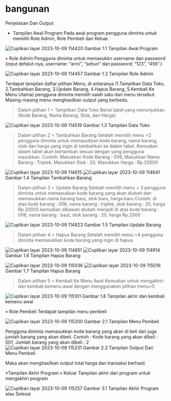 # bangunan
Penjelasan Dan Output

*	Tampilan Awal Program
Pada awal program pengguna diminta untuk memilih Role Admin, Role Pembeli dan Keluar.

![Cuplikan layar 2023-10-09 114420](https://github.com/nyomanarinit/bangunan/assets/145880551/876f40f1-6495-4a7c-8ac4-f269e268169c)
 Gambar 1.1 Tampilan Awal Program
 
•	Role Admin
Pengguna diminta untuk memasukkn username dan password (input defalut-nya, username: “arini”, “sehun” dan password: “123”, “456”.)

![Cuplikan layar 2023-10-09 114457](https://github.com/nyomanarinit/bangunan/assets/145880551/ed570710-1531-4a6f-b222-ed4ff9685433)
Gambar 1.2 Tampilan Role Admin

Terdapat tampilan daftar pilihan Menu, di antaranya (1.Tampilkan Data Toko, 2.Tambahkan Barang, 3.Update Barang, 4.Hapus Barang, 5.Kembali Ke Menu Utama) pengguna diminta memilih salah satu dari menu tersebut.
Masing-masing menu menghasilkan output yang berbeda.

>	Dalam pilihan 1 = Tampilkan Data Toko
Berisi tabel yang menunjukkan (Kode Barang, Nama Barang, Stok, dan Harga)

![Cuplikan layar 2023-10-09 114519](https://github.com/nyomanarinit/bangunan/assets/145880551/dfcecc96-ded6-4e1e-8fd8-cbfc0c77f86c)
Gambar 1.3 Tampilan Data Toko


>	Dalam pilihan 2 = Tambahkan Barang
Setelah memilih menu =2 pengguna diminta untuk memasukkan kode barang, nama barang, stok dan harga yang ingin di tambahkan ke dalam tabel. Kemudian dalam tabel akan bertambah sesuai dengan yang pengguna masukkan. 
Contoh: Masukkan Kode Barang : 006, Masukkan Nama Barang : Triplek, Masukkan Stok : 20, Masukkan Harga : Rp.20000

![Cuplikan layar 2023-10-09 114615](https://github.com/nyomanarinit/bangunan/assets/145880551/7cc90b08-f6d6-4075-807b-a1120bd4baa4)
![Cuplikan layar 2023-10-09 114641](https://github.com/nyomanarinit/bangunan/assets/145880551/e0f0efda-47b6-4993-8280-edaebe248033)
Gambar 1.4 Tampilan Tambahkan Barang

>	Dalam pilihan 3 = Update Barang
Setelah memilih menu = 3 pengguna diminta untuk memasukkan kode barang yang akan diubah dan memasukkan nama barang baru, stok baru, harga baru
Contoh: di atas kode barang : 006, nama barang : triplek, stok barang : 20, harga Rp.20000 kemudian dibawah diubah menjadi di atas kode barang : 006, nama barang : baut, stok barang : 20, harga Rp.2000

![Cuplikan layar 2023-10-09 114823](https://github.com/nyomanarinit/bangunan/assets/145880551/18aa7933-4a56-401a-8727-257be16c4465)
Gambar 1.5 Tampilan Update Barang

>	Dalam pilihan 4 = Hapus Barang
Setelah memilih menu =4 pengguna diminta memasukkan kode barang yang ingin di hapus

![Cuplikan layar 2023-10-09 114851](https://github.com/nyomanarinit/bangunan/assets/145880551/7dfb8a44-440d-4693-8fce-aa51d8d6c412)
![Cuplikan layar 2023-10-09 114914](https://github.com/nyomanarinit/bangunan/assets/145880551/1f82a1af-3285-45e2-bc88-346c74e82f74)
Gambar 1.6 Tampilan Hapus Barang

![Cuplikan layar 2023-10-09 115036](https://github.com/nyomanarinit/bangunan/assets/145880551/cd15964d-27f8-47d4-84a8-11ed840d4a2b)
![Cuplikan layar 2023-10-09 115016](https://github.com/nyomanarinit/bangunan/assets/145880551/b6679e37-53e0-41e0-9e39-b9e7bb3a648b)
Gambar 1.7 Tampilan Hapus Barang

>	Dalam pilihan 5 = Kembali Ke Menu Awal
Kemudian untuk mengakhiri dan kembali kemenu awal dengan menggunakan pilihan menu=5

![Cuplikan layar 2023-10-09 115101](https://github.com/nyomanarinit/bangunan/assets/145880551/24295895-6b83-4a31-9c82-6de6bb2f02bc)
Gambar 1.8 Tampilan akhir dan kembali kemenu awal

•	Role Pembeli
Terdapat tampilan menu pembeli

![Cuplikan layar 2023-10-09 115200](https://github.com/nyomanarinit/bangunan/assets/145880551/b0966d75-5dc2-48e6-9255-1b50a04133a6)
Gambar 2.1 Tampilan Menu Pembeli

Pengguna diminta memasukkan kode barang yang akan di beli dan juga jumlah barang yang akan dibeli.
Contoh : Kode barang yang akan dibeli : 001, Jumlah barang yang akan dibeli : 2
![Cuplikan layar 2023-10-09 115231](https://github.com/nyomanarinit/bangunan/assets/145880551/c89f47e0-3f9b-4af3-ac87-8f9ce3a5495a)
Gambar 2.2 Tampilan Output Dari Menu Pembeli

Maka akan menghasilkan output total harga dan transaksi berhasil.

*Tampilan Akhir Program
•	Keluar
Tampilan akhir dari program untuk mengakhiri program

![Cuplikan layar 2023-10-09 115257](https://github.com/nyomanarinit/bangunan/assets/145880551/222a7fbb-cdf0-4bfa-beba-1244a0d829a1)
Gambar 3.1 Tampilan Akhir Program atau Selesai


